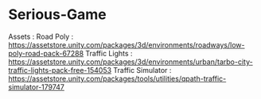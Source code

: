 # Serious-Game

Assets : 
Road Poly : https://assetstore.unity.com/packages/3d/environments/roadways/low-poly-road-pack-67288
Traffic Lights : https://assetstore.unity.com/packages/3d/environments/urban/tarbo-city-traffic-lights-pack-free-154053
Traffic Simulator : https://assetstore.unity.com/packages/tools/utilities/qpath-traffic-simulator-179747
